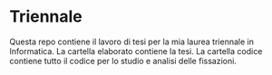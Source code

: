 # Triennale
Questa repo contiene il lavoro di tesi per la mia laurea triennale in Informatica.
La cartella elaborato contiene la tesi.
La cartella codice contiene tutto il codice per lo studio e analisi delle fissazioni.
